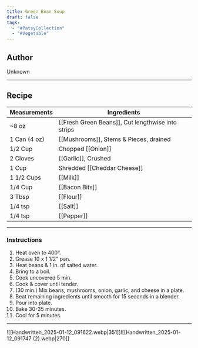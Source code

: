 ```yaml
---
title: Green Bean Soup
draft: false
tags:
  - "#PatsyCollection"
  - "#Vegetable"
---
```

## Author
Unknown
___
## Recipe

| Measurements  | Ingredients              |
| :------------ | ------------------------ |
|~8 oz|[[Fresh Green Beans]], Cut lengthwise into strips|
|1 Can (4 oz)|[[Mushrooms]], Stems & Pieces, drained|
|1/2 Cup|Chopped [[Onion]]|
|2 Cloves|[[Garlic]], Crushed|
|1 Cup|Shredded [[Cheddar Cheese]]|
|1 1/2 Cups|[[Milk]]|
|1/4 Cup|[[Bacon Bits]]|
|3 Tbsp|[[Flour]]|
|1/4 tsp|[[Salt]]|
|1/4 tsp|[[Pepper]]|
___
### Instructions
1. Heat oven to 400°.
2. Grease 10 x 1 1/2" pan.
3. Heat beans & 1 in. of salted water.
4. Bring to a boil.
5. Cook uncovered 5 min.
6. Cook & cover until tender.
7. (30 min.) Mix beans, mushrooms, onion, garlic, and cheese in a plate.
8. Beat remaining ingredients until smooth for 15 seconds in a blender.
9. Pour into plate.
10. Bake 30-35 minutes.
11. Cool for 5 minutes.
___
![[Handwritten_2025-01-12_091622.webp|351]]![[Handwritten_2025-01-12_091747 (2).webp|270]]
